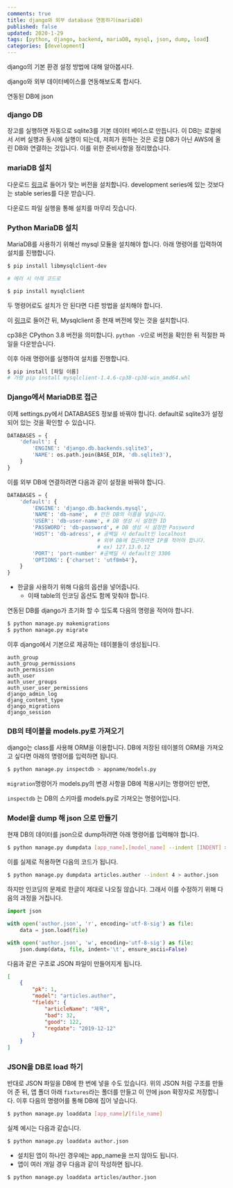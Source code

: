 ```yaml
---
comments: true
title: django와 외부 database 연동하기(mariaDB)
published: false
updated: 2020-1-29
tags: [python, django, backend, mariaDB, mysql, json, dump, load]
categories: [development]
---
```


django의 기본 환경 설정 방법에 대해 알아봅시다.

django와 외부 데이터베이스를 연동해보도록 합시다.

연동된 DB에 json 



### django DB

장고를 실행하면 자동으로 sqlite3를 기본 데이터 베이스로 만듭니다. 이 DB는 로컬에서 서버 실행과 동시에 실행이 되는데, 저희가 원하는 것은 로컬 DB가 아닌 AWS에 올린 DB와 연결하는 것입니다. 이를 위한 준비사항을 정리했습니다.



### mariaDB 설치

다운로드 [링크](https://downloads.mariadb.org/mariadb/)로 들어가 맞는 버전을 설치합니다. development series에 있는 것보다는 stable series를 다운 받습니다.

다운로드 파일 실행을 통해 설치를 마무리 짓습니다.



### Python MariaDB 설치

MariaDB를 사용하기 위해선 mysql 모듈을 설치해야 합니다. 아래 명령어를 입력하여 설치를 진행합니다.

```bash
$ pip install libmysqlclient-dev

# 에러 시 아래 코드로

$ pip install mysqlclient
```

두 명령어로도 설치가 안 된다면 다른 방법을 설치해야 합니다.

이 [링크](https://www.lfd.uci.edu/~gohlke/pythonlibs/#mysqlclient)로 들어간 뒤, Mysqlclient 중 현재 버전에 맞는 것을 설치합니다.

cp38은 CPython 3.8 버전을 의미합니다. `python -V`으로 버전을 확인한 뒤 적절한 파일을 다운받습니다.

이후 아래 명령어를 실행하여 설치를 진행합니다.

```bash
$ pip install [파일 이름]
# 가령 pip install mysqlclient‑1.4.6‑cp38‑cp38‑win_amd64.whl
```



### Django에서 MariaDB로 접근

이제 settings.py에서 DATABASES 정보를 바꿔야 합니다. default로 sqlite3가 설정되어 있는 것을 확인할 수 있습니다.

```python
DATABASES = {
    'default': {
        'ENGINE': 'django.db.backends.sqlite3',
        'NAME': os.path.join(BASE_DIR, 'db.sqlite3'),
    }
}
```

이를 외부 DB에 연결하려면 다음과 같이 설정을 바꿔야 합니다.

```python
DATABASES = {
    'default': {
        'ENGINE': 'django.db.backends.mysql',
        'NAME': 'db-name',  # 만든 DB의 이름을 넣습니다.
        'USER': 'db-user-name', # DB 생성 시 설정한 ID
        'PASSWORD': 'db-password', # DB 생성 시 설정한 Password
        'HOST': 'db-adress', # 공백일 시 default인 localhost 
                             # 외부 DB에 접근하려면 IP를 적어야 합니다.
                             # ex) 127.13.0.12 
        'PORT': 'port-number' #공백일 시 default인 3306
        'OPTIONS': {'charset': 'utf8mb4'},
    }
}
```

- 한글을 사용하기 위해 다음의 옵션을 넣어줍니다.
  - 이때 table의 인코딩 옵션도 함께 맞춰야 합니다.



연동된 DB를 django가 초기화 할 수 있도록 다음의 명령을 적어야 합니다.

```python
$ python manage.py makemigrations
$ python manage.py migrate
```

이후 django에서 기본으로 제공하는 테이블들이 생성됩니다.

```
auth_group
auth_group_permissions
auth_permission
auth_user
auth_user_groups
auth_user_user_permissions
django_admin_log
djang_content_type
django_migrations
django_session
```



### DB의 테이블을 models.py로 가져오기

django는 class를 사용해 ORM을 이용합니다. DB에 저장된 테이블의 ORM을 가져오고 싶다면 아래의 명령어를 입력하면 됩니다.

```bash
$ python manage.py inspectdb > appname/models.py
```

`migration`명령어가 models.py의 변경 사항을 DB에 적용시키는 명령어인 반면,

`inspectdb` 는 DB의 스키마를 models.py로 가져오는 명령어입니다.







### Model을 dump 해 json 으로 만들기

현재 DB의 데이터를 json으로 dump하려면 아래 명령어를 입력해야 합니다.

```bash
$ python manage.py dumpdata [app_name].[model_name] --indent [INDENT] > [fixture_name].json
```

이를 실제로 적용하면 다음의 코드가 됩니다.

```bash
$ python manage.py dumpdata articles.auther --indent 4 > author.json
```

하지만 인코딩의 문제로 한글이 제대로 나오질 않습니다. 그래서 이를 수정하기 위해 다음의 과정을 거칩니다.

```python
import json

with open('author.json', 'r', encoding='utf-8-sig') as file:
    data = json.load(file)

with open('author.json', 'w', encoding='utf-8-sig') as file:
    json.dump(data, file, indent='\t', ensure_ascii=False)
```

다음과 같은 구조로 JSON 파일이 만들어지게 됩니다.

```json
[
	{
		"pk": 1,
       	"model": "articles.author",
		"fields": {
			"articleName": "제목",
			"bad": 32,
			"good": 122,
			"regdate": "2019-12-12"
		}
	}
]
```







### JSON을 DB로 load 하기

반대로 JSON 파일을 DB에 한 번에 넣을 수도 있습니다. 위의 JSON 처럼 구조를 만들어 준 뒤, 앱 폴더 아래 `fixtures`라는 폴더를 만들고 이 안에 json 확장자로 저장합니다. 이후 다음의 명령어를 통해 DB에 집어 넣습니다.

```bash
$ python manage.py loaddata [app_name]/[file_name]
```

실제 예시는 다음과 같습니다.

```bash
$ python manage.py loaddata author.json
```

- 설치된 앱이 하나인 경우에는 app_name을 쓰지 않아도 됩니다.
- 앱이 여러 개일 경우 다음과 같이 작성하면 됩니다.

```bash
$ python manage.py loaddata articles/author.json
```



